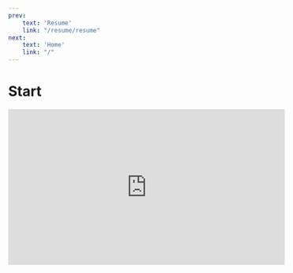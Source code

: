 ```yaml
---
prev: 
    text: 'Resume'
    link: "/resume/resume"
next: 
    text: 'Home'
    link: "/"
---
```


# Start

<div style="text-align:center">
<iframe width="560" height="315" src="https://www.youtube.com/embed/K2Iy8bCmXjk?si=eme7PBQ5QwqexOcj" title="YouTube video player" frameborder="0" allow="accelerometer; autoplay; clipboard-write; encrypted-media; gyroscope; picture-in-picture; web-share" referrerpolicy="strict-origin-when-cross-origin" allowfullscreen></iframe>
</div>
